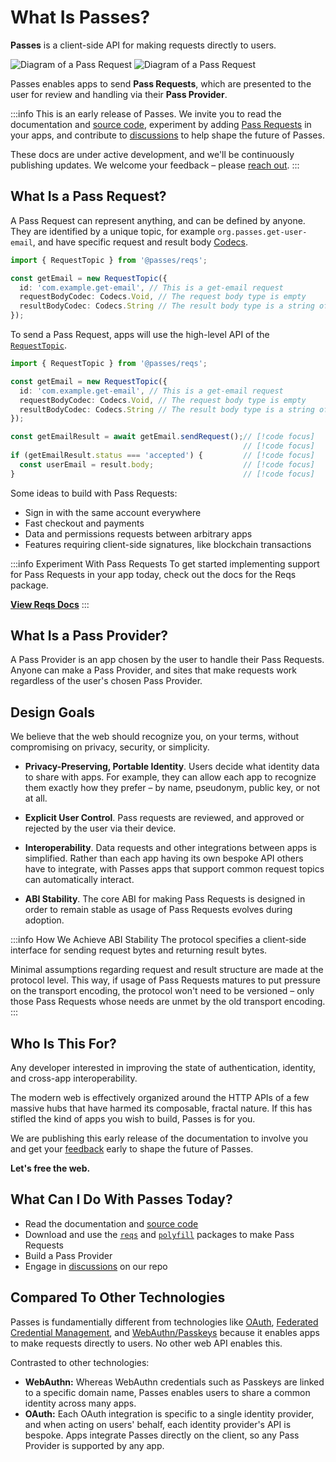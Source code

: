 # What Is Passes?

**Passes** is a client-side API for making requests directly to users.

<img src="/diagram_01_light.gif" alt="Diagram of a Pass Request" class="light-mode-only" />
<img src="/diagram_01_dark.gif" alt="Diagram of a Pass Request" class="dark-mode-only" />

Passes enables apps to send **Pass Requests**, which are presented to the user for review and handling via their **Pass Provider**.

:::info This is an early release of Passes.
We invite you to read the documentation and [source code](https://github.com/passes-org/passes), experiment by adding [Pass Requests](#what-is-a-pass-request) in your apps, and contribute to [discussions](https://github.com/passes-org/passes/discussions) to help shape the future of Passes.

These docs are under active development, and we'll be continuously publishing updates. We welcome your feedback – please [reach out](https://github.com/passes-org/passes/discussions).
:::

## What Is a Pass Request?

A Pass Request can represent anything, and can be defined by anyone. They are identified by a unique topic, for example `org.passes.get-user-email`, and have specific request and result body [Codecs](/packages/reqs/api/modules/Codecs).

```typescript
import { RequestTopic } from '@passes/reqs';

const getEmail = new RequestTopic({
  id: 'com.example.get-email', // This is a get-email request
  requestBodyCodec: Codecs.Void, // The request body type is empty
  resultBodyCodec: Codecs.String // The result body type is a string of the user's email
});
```

To send a Pass Request, apps will use the high-level API of the [`RequestTopic`](/packages/reqs/api/classes/RequestTopic).

```typescript
import { RequestTopic } from '@passes/reqs';

const getEmail = new RequestTopic({
  id: 'com.example.get-email', // This is a get-email request
  requestBodyCodec: Codecs.Void, // The request body type is empty
  resultBodyCodec: Codecs.String // The result body type is a string of the user's email
});

const getEmailResult = await getEmail.sendRequest();// [!code focus]
                                                    // [!code focus]
if (getEmailResult.status === 'accepted') {         // [!code focus]
  const userEmail = result.body;                    // [!code focus]
}                                                   // [!code focus]
```

<script setup>import IndexExample from './IndexExample.vue';</script>
<IndexExample />

Some ideas to build with Pass Requests:
- Sign in with the same account everywhere
- Fast checkout and payments
- Data and permissions requests between arbitrary apps
- Features requiring client-side signatures, like blockchain transactions

:::info Experiment With Pass Requests
To get started implementing support for Pass Requests in your app today, check out the docs for the Reqs package.

[**View Reqs Docs**](/packages/reqs/quickstart.md)
:::

## What Is a Pass Provider?

A Pass Provider is an app chosen by the user to handle their Pass Requests. Anyone can make a Pass Provider, and sites that make requests work regardless of the user's chosen Pass Provider.


## Design Goals

We believe that the web should recognize you, on your terms, without compromising on privacy, security, or simplicity.

- **Privacy-Preserving, Portable Identity**. Users decide what identity data to share with apps. For example, they can allow each app to recognize them exactly how they prefer – by name, pseudonym, public key, or not at all.

- **Explicit User Control**. Pass requests are reviewed, and approved or rejected by the user via their device.

- **Interoperability**. Data requests and other integrations between apps is simplified. Rather than each app having its own bespoke API others have to integrate, with Passes apps that support common request topics can automatically interact.

- **ABI Stability**. The core ABI for making Pass Requests is designed in order to remain stable as usage of Pass Requests evolves during adoption.

:::info How We Achieve ABI Stability
The protocol specifies a client-side interface for sending request bytes and returning result bytes.

Minimal assumptions regarding request and result structure are made at the protocol level. This way, if usage of Pass Requests matures to put pressure on the transport encoding, the protocol won't need to be versioned – only those Pass Requests whose needs are unmet by the old transport encoding.
:::


## Who Is This For?
Any developer interested in improving the state of authentication, identity, and cross-app interoperability.

The modern web is effectively organized around the HTTP APIs of a few massive hubs that have harmed its composable, fractal nature. If this has stifled the kind of apps you wish to build, Passes is for you.

We are publishing this early release of the documentation to involve you and get your [feedback](https://github.com/passes-org/passes/discussions) early to shape the future of Passes.

**Let's free the web.**


## What Can I Do With Passes Today?
- Read the documentation and [source code](https://github.com/passes-org/passes)
- Download and use the [`reqs`](/packages/reqs/quickstart) and [`polyfill`](/packages/polyfill/quickstart) packages to make Pass Requests
- Build a Pass Provider
- Engage in [discussions](https://github.com/passes-org/passes/discussions) on our repo


## Compared To Other Technologies

Passes is fundamentially different from technologies like [OAuth](https://oauth.net/2/), [Federated Credential Management](https://developer.mozilla.org/en-US/docs/Web/API/FedCM_API), and [WebAuthn/Passkeys](https://developer.mozilla.org/en-US/docs/Web/API/Web_Authentication_API) because it enables apps to make requests directly to users. No other web API enables this.

Contrasted to other technologies:
- **WebAuthn:** Whereas WebAuthn credentials such as Passkeys are linked to a specific domain name, Passes enables users to share a common identity across many apps.
- **OAuth:** Each OAuth integration is specific to a single identity provider, and when acting on users' behalf, each identity provider's API is bespoke. Apps integrate Passes directly on the client, so any Pass Provider is supported by any app. 
